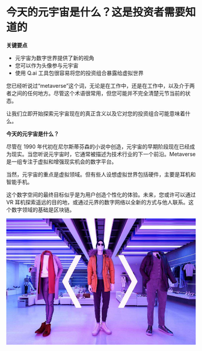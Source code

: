 # 今天的元宇宙是什么？这是投资者需要知道的




**关键要点**

- 元宇宙为数字世界提供了新的视角
- 您可以作为头像参与元宇宙
- 使用 Q.ai 工具包很容易将您的投资组合暴露给虚拟世界

您已经听说过“metaverse”这个词，无论是在工作中，还是在工作中，以及介于两者之间的任何地方。尽管这个术语很常用，但您可能并不完全清楚元节当前的状态。

让我们立即开始探索元宇宙现在的真正含义以及它对您的投资组合可能意味着什么。



**今天的元宇宙是什么？**

尽管在 1990 年代初在尼尔斯蒂芬森的小说中创造，元宇宙的早期阶段现在已经成为现实。当您听说元宇宙时，它通常被描述为技术行业的下一个前沿。Metaverse 是一组专注于虚拟和增强现实机会的数字平台。

当然，元宇宙的重点是虚拟领域。但有些人设想虚拟世界包括硬件，主要是耳机和智能手机。

这个数字空间的最终目标似乎是为用户创造个性化的体验。未来，您或许可以通过 VR 耳机探索遥远的目的地，或通过元界的数字网络以全新的方式与他人联系。这个数字领域的基础是区块链。

![元宇宙](01.jpg)
